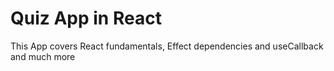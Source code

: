 # Quiz App in React

<p>
This App covers React fundamentals, Effect dependencies and useCallback and much more</p>
